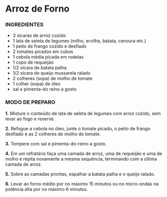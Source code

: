 # Arroz de Forno 

### INGREDIENTES

- 3 xícaras de arroz cozido
- 1 lata de seleta de legumes (milho, ervilha, batata, cenoura etc.)
- 1 peito de frango cozido e desfiado
- 2 tomates picados em cubos
- 1 cebola média picada em rodelas
- 1 copo de requeijão
- 1/2 xícara de batata palha
- 1/2 xícara de queijo mussarela ralado
- 2 colheres (sopa) de molho de tomate
- 1 colher (sopa) de óleo
- sal e pimenta-do reino a gosto

### MODO  DE  PREPARO

**1.**  Misture o conteúdo de lata de seleta de legumes com arroz cozido, sem levar ao fogo e reserve.

**2.**  Refogue a cebola no óleo, junte o tomate picado, o peito de frango desfiado e as 2 colheres de molho de tomate.

**3.**  Tempere com sal e pimenta-do-reino a gosto.

**4.**  Em um refratário faça uma camada de arroz, uma de requeijão e uma de molho e repita novamente a mesma sequência, terminando com a última camada de arroz.

**5.**  Sobre as camadas prontas, espalhar a batata palha e o queijo ralado.

**6.**  Levar ao forno médio por no máximo 15 minutos ou no micro-ondas na potência alta por no máximo 6 minutos.